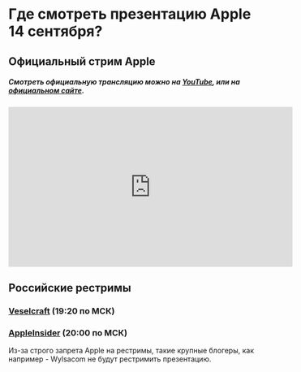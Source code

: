 # Где смотреть презентацию Apple 14 сентября?

## Официальный стрим Apple
##### Смотреть официальную трансляцию можно на <a href="https://www.youtube.com/watch?v=EvGOlAkLSLw">YouTube</a>, или на <a href="https://www.apple.com/ru/apple-events/">официальном сайте</a>.
<iframe width="560" height="315" src="https://www.youtube-nocookie.com/embed/EvGOlAkLSLw" title="YouTube video player" frameborder="0" allow="accelerometer; autoplay; clipboard-write; encrypted-media; gyroscope; picture-in-picture" allowfullscreen></iframe>

## Российские рестримы
### <a href="https://wasd.tv/veselcraft">Veselcraft</a>  (19:20 по МСК)
### <a href="https://live.appleinsider.ru">AppleInsider</a> (20:00 по МСК)
Из-за строго запрета Apple на рестримы, такие крупные блогеры, как например - Wylsacom не будут рестримить презентацию.